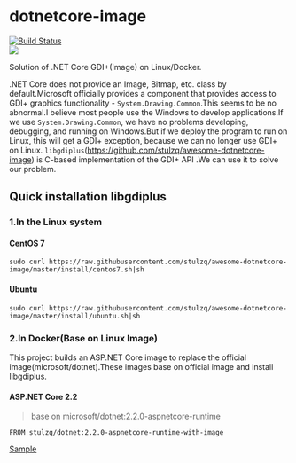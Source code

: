 # dotnetcore-image

[![Build Status](https://ci2.xcmaster.com/job/dotnetcore-image/job/master/badge/icon)](https://ci2.xcmaster.com/job/dotnetcore-image/job/master/)  
![](https://img.shields.io/docker/pulls/stulzq/dotnet.svg)

Solution of .NET Core GDI+(Image) on Linux/Docker.

.NET Core does not provide an Image, Bitmap, etc. class by default.Microsoft officially provides a component that provides access to GDI+ graphics functionality - `System.Drawing.Common`.This seems to be no abnormal.I believe most people use the Windows to develop applications.If we use `System.Drawing.Common`, we have no problems developing, debugging, and running on Windows.But if we deploy the program to run on Linux, this will get a GDI+ exception,  because we can no longer use GDI+ on Linux. `libgdiplus`(https://github.com/stulzq/awesome-dotnetcore-image) is  C-based implementation of the GDI+ API .We can use it to solve our problem.

## Quick installation libgdiplus 

### 1.In the Linux system

#### CentOS 7

````shell
sudo curl https://raw.githubusercontent.com/stulzq/awesome-dotnetcore-image/master/install/centos7.sh|sh
````

#### Ubuntu

````shell
sudo curl https://raw.githubusercontent.com/stulzq/awesome-dotnetcore-image/master/install/ubuntu.sh|sh
````

### 2.In Docker(Base on Linux Image)

This project builds an ASP.NET Core image to replace the official image(microsoft/dotnet).These images base on official image and install libgdiplus.

#### ASP.NET Core 2.2

> base on microsoft/dotnet:2.2.0-aspnetcore-runtime

````shell
FROM stulzq/dotnet:2.2.0-aspnetcore-runtime-with-image
````

[Sample](src/awesome-dotnetcore-image-hello/awesome-dotnetcore-image-hello/Dockerfile)
